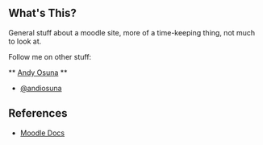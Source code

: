 ## What's This?

General stuff about a moodle site, more of a time-keeping thing, not much to look at.

Follow me on other stuff:

** [Andy Osuna](https://github.com/andyosuna) **
 * [@andiosuna](https://twitter.com/andiosuna)

## References
* [Moodle Docs](http://docs.moodle.org/)
